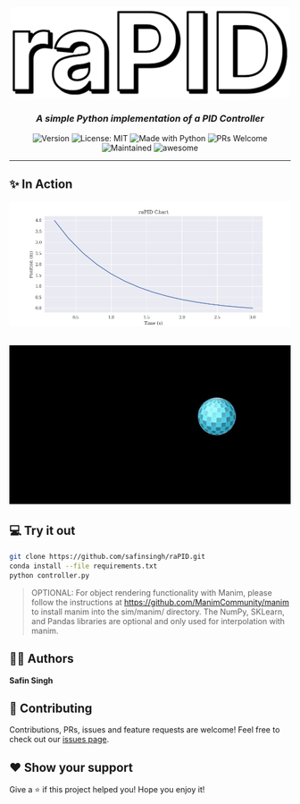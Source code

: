 <p align="center">
  <img width="500" src="./assets/header2.png">
</p>
<h3 align="center"><i>A simple Python implementation of a PID Controller</i></h3>
<p align="center">
  <img alt="Version" src="https://img.shields.io/badge/version-1.0-blue.svg?cacheSeconds=2592000" />
  <img alt="License: MIT" src="https://img.shields.io/badge/License-MIT-yellow.svg" />
  <img alt="Made with Python" src="https://img.shields.io/badge/Made%20with-Python-1f425f.svg" />
  <img alt="PRs Welcome" src="https://img.shields.io/badge/PRs-welcome-brightgreen.svg">
  <img alt="Maintained" src="https://img.shields.io/badge/Maintained-Yes-orange">
  <img alt="awesome" src="https://img.shields.io/badge/awesome-yes-blue">
</p>
<hr>

## ✨ In Action

<img src="./assets/plot.png">
<br>
<br>
<p align="center">
  <img src="./assets/interpolation.gif">
</p>

## 💻 Try it out

```sh
git clone https://github.com/safinsingh/raPID.git
conda install --file requirements.txt
python controller.py
```

> OPTIONAL: For object rendering functionality with Manim, please follow the instructions at https://github.com/ManimCommunity/manim to install manim into the sim/manim/ directory. The NumPy, SKLearn, and Pandas libraries are optional and only used for interpolation with manim.

## 👨‍💻 Authors

**Safin Singh**

## 🤝 Contributing

Contributions, PRs, issues and feature requests are welcome! Feel free to check out our [issues page](https://github.com/safinsingh/raPID/issues).

## ❤️ Show your support

Give a ⭐️ if this project helped you!
Hope you enjoy it!
